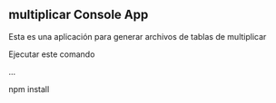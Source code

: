 ## multiplicar Console App

Esta es una aplicación para generar archivos de tablas de multiplicar

Ejecutar este comando

...

npm install